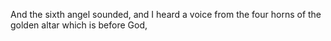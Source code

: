 And the sixth angel sounded, and I heard a voice from the four horns of the golden altar which is before God,
